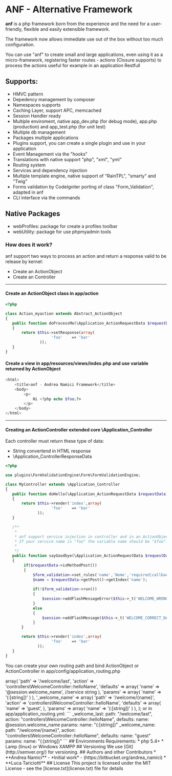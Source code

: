 # ANF - Alternative Framework #

**anf** is a php framework born from the experience and the need for a user-friendly, flexible and easily extensible framework.

The framework now allows immediate use out of the box without too much configuration.

You can use "anf" to create small and large applications, even using it as a micro-framework, registering faster routes - actions (Closure supports) to process the 
actions useful for example in an application Restfull

## Supports: ##

* HMVC pattern
* Depedency management by composer
* Namespaces supports
* Caching Layer, support APC, memcached
* Session Handler ready
* Multiple enviroment, native app_dev.php (for debug mode), app.php (production) and app_test.php (for unit test)
* Multiple db management
* Packages multiple applications
* Plugins support, you can create a single plugin and use in your application
* Event Management via the "hooks"
* Translations with native support "php", "xml", "yml"
* Routing system
* Services and dependency injection
* Multiple template engine, native support of "RainTPL", "smarty" and "Twig"
* Forms validation by CodeIgniter porting of class "Form_Validation", adapted in anf
* CLI interface via the commands

## Native Packages ##

* webProfiles: package for create a profiles toolbar 
* webUtility: package for use phpmyadmin tools

### How does it work?

anf support two ways to process an action and return a response valid to be release by kernel:

* Create an ActionObject
* Create an Controller

____________________________________________________
#### Create an ActionObject class in app/action

```php
<?php

class Action_myaction extends Abstract_ActionObject
{
   public function doProcessMe(\Application_ActionRequestData $requestData)
   {
       return $this->setResponse(array(
                    'foo'    => 'bar'
               ));         
   }
}
```

#### Create a view in app/resources/views/index.php and use variable returned by ActionObject

```php
<html>
    <title>anf - Andrea Namici Framework</title>    
    <body>
        <p>
            Hi <?php echo $foo;?>
        </p>
    </body>
</html>
```

____________________________________________________
#### Creating an ActionController extended core \Application_Controller

Each controller must return these type of data:

* String convertend in HTML response
* \Application_ControllerResponseData

```php
<?php

use plugins\FormValidationEngine\Form\FormValidationEngine;

class MyController extends \Application_Controller
{
   public function doHello(\Application_ActionRequestData $requestData)
   {
       return $this->render('index',array(
                    'foo'    => 'bar'
              ));         
   }

   /**
    *
    * anf support service injection in controller and in an ActionObject, simply set method variable name like service name.
    * If your service name is "foo" the variable name should be "$foo". Type hinting is not required, but can help you with editor autocomplete!
    *
    */
   public function sayGoodbye(\Application_ActionRequestData $requestData, FormValidationEngine $form_validation, \Application_SessionManager $session)
   {
        if($requestData->isMethodPost())        
        {   
            $form_validation->set_rules('name','Nome','required|callback_checkName', 'indicare un nome valido');
            $name = $requestData->getPost()->getIndex('name');
            
            if(!$form_validation->run())
            {
                $session->addFlashMessageError($this->_t('WELCOME_WRONG_DATA'));
            }               
            else
            {
                $session->addFlashMessage($this->_t('WELCOME_CORRECT_DATA', array('{{name}}' => $name)));
            }            
       }

       return $this->render('index',array(
                    'foo'    => 'bar'
              ));         
   } 
}
```

You can create your own routing path and bind ActionObject or ActionController in app/config/application_routing.php

<?php

return array(
 
    '_welcome_last' => array(
        'path'      => '/welcome/last',
        'action'    => 'controllers\WelcomeController::helloName',
        'defaults'  => array(
            'name' => '@session.welcome_name',  //service string
        ),
        'params'    => array(
            'name' => '(:[string])'
        )
    ),
        
    '_welcome_name' => array(
        'path'      => '/welcome/{name}',
        'action'    => 'controllers\WelcomeController::helloName',
        'defaults'  => array(
            'name' => 'guest',
        ),
        'params'    => array(
            'name' => '(:[string])'
        )
    ),
    
    
);

or in app/application_routing.yml:

```

_welcome_last: 
        path: "/welcome/last",
        action: "controllers\WelcomeController::helloName",
        defaults:
            name: @session.welcome_name
        params:
            name: "(:[string])"

_welcome_name: 
        path: "/welcome/{name}",
        action: "controllers\WelcomeController::helloName",
        defaults:
            name: "guest"
        params:
            name: "(:[string])"
```



## Environments Requirements:

* php 5.4+
* Lamp (linux) or Windows XAMPP

## Versioning

We use [Git](http://semver.org/) for versioning. 

## Authors and other Contributors

* **Andrea Namici** - *Initial work* - (https://bitbucket.org/andrea_namici)
* **Luca Tariciotti**

## License

This project is licensed under the MIT License - see the [license.txt](license.txt) file for details